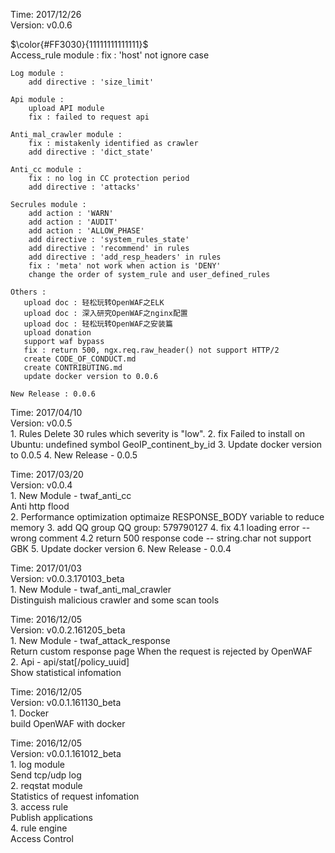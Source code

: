 Time: 2017/12/26  
Version: v0.0.6    

$\color{#FF3030}{11111111111111}$  
    Access_rule module :
        fix : 'host' not ignore case
    
    Log module :
        add directive : 'size_limit'
    
    Api module :
        upload API module
        fix : failed to request api
    
    Anti_mal_crawler module :
        fix : mistakenly identified as crawler
        add directive : 'dict_state'
    
    Anti_cc module :
        fix : no log in CC protection period
        add directive : 'attacks' 
    
    Secrules module :
        add action : 'WARN'
        add action : 'AUDIT'
        add action : 'ALLOW_PHASE'
        add directive : 'system_rules_state'
        add directive : 'recommend' in rules
        add directive : 'add_resp_headers' in rules
        fix : 'meta' not work when action is 'DENY'
        change the order of system_rule and user_defined_rules
    
    Others :
       upload doc : 轻松玩转OpenWAF之ELK
       upload doc : 深入研究OpenWAF之nginx配置
       upload doc : 轻松玩转OpenWAF之安装篇
       upload donation
       support waf bypass
       fix : return 500, ngx.req.raw_header() not support HTTP/2
       create CODE_OF_CONDUCT.md
       create CONTRIBUTING.md
       update docker version to 0.0.6
    
    New Release : 0.0.6
    
Time: 2017/04/10  
Version: v0.0.5  
    1. Rules
        Delete 30 rules which severity is "low".
    2. fix
        Failed to install on Ubuntu: undefined symbol GeoIP_continent_by_id
    3. Update docker version to 0.0.5
    4. New Release - 0.0.5
    
Time: 2017/03/20  
Version: v0.0.4  
    1. New Module - twaf_anti_cc  
        Anti http flood  
    2. Performance optimization
        optimaize RESPONSE_BODY variable to reduce memory
    3. add QQ group
        QQ group: 579790127
    4. fix
        4.1 loading error -- wrong comment
        4.2 return 500 response code -- string.char not support GBK
    5. Update docker version
    6. New Release - 0.0.4
    
Time: 2017/01/03  
Version: v0.0.3.170103_beta  
    1. New Module - twaf_anti_mal_crawler  
        Distinguish malicious crawler and some scan tools 
    
Time: 2016/12/05  
Version: v0.0.2.161205_beta  
    1. New Module - twaf_attack_response  
        Return custom response page When the request is rejected by OpenWAF  
    2. Api - api/stat[/policy_uuid]  
        Show statistical infomation  
    
Time: 2016/12/05  
Version: v0.0.1.161130_beta  
    1. Docker  
        build OpenWAF with docker  
    
Time: 2016/12/05  
Version: v0.0.1.161012_beta  
    1. log module  
        Send tcp/udp log  
    2. reqstat module  
        Statistics of request infomation  
    3. access rule  
        Publish applications  
    4. rule engine  
        Access Control  
    
